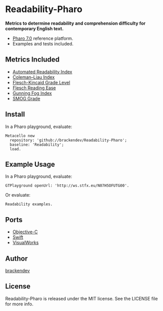 Readability-Pharo
=================

**Metrics to determine readability and comprehension difficulty for contemporary English text.**

* [Pharo 7.0](http://pharo.org/) reference platform.
* Examples and tests included.

## Metrics Included

* [Automated Readability Index](http://en.wikipedia.org/wiki/Automated_Readability_Index)
* [Coleman–Liau Index](http://en.wikipedia.org/wiki/Coleman–Liau_index)
* [Flesch-Kincaid Grade Level](http://en.wikipedia.org/wiki/Flesch–Kincaid_readability_tests)
* [Flesch Reading Ease](https://en.wikipedia.org/wiki/Flesch–Kincaid_readability_tests#Flesch_reading_ease)
* [Gunning Fog Index](http://en.wikipedia.org/wiki/Gunning_fog_index)
* [SMOG Grade](http://en.wikipedia.org/wiki/SMOG)

## Install

In a Pharo playground, evaluate:

```smalltalk
Metacello new 
  repository: 'github://brackendev/Readability-Pharo';
  baseline: 'Readability';
  load.
```

## Example Usage

In a Pharo playground, evaluate:

```smalltalk
GTPlayground openUrl: 'http://ws.stfx.eu/N07H5OFUTG00'.
```

Or evaluate:

```smalltalk
Readability examples.
```

## Ports

* [Objective-C](http://brackendev.github.io/Readability-Objective-C/)
* [Swift](http://brackendev.github.io/Readability-Swift/)
* [VisualWorks](https://brackendev.github.io/Readability-VisualWorks/)

## Author

[brackendev](https://www.github.com/brackendev)

## License

Readability-Pharo is released under the MIT license. See the LICENSE file for more info.
